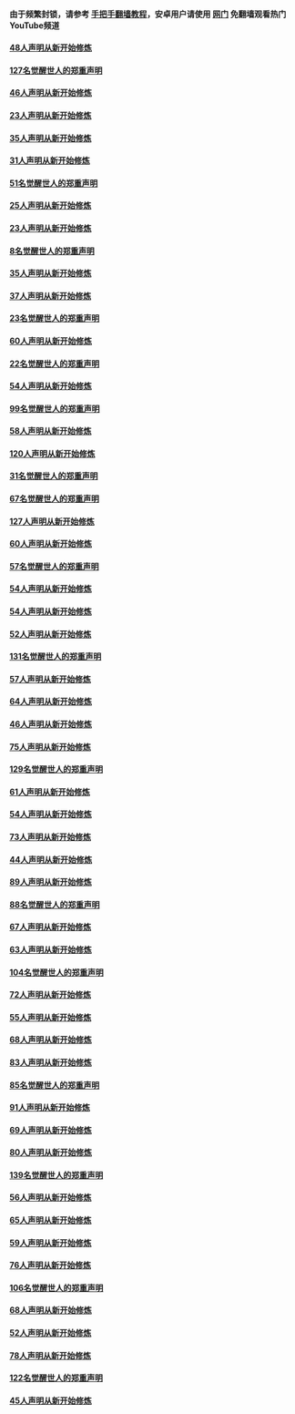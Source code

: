 #### 由于频繁封锁，请参考 [手把手翻墙教程](https://github.com/gfw-breaker/guides/wiki/)，安卓用户请使用 [网门](https://github.com/gfw-breaker/nogfw/blob/master/dl.md?t=02241702) 免翻墙观看热门YouTube频道 

#### [48人声明从新开始修炼](../pages/91/421202.md?t=02241702) 

#### [127名觉醒世人的郑重声明](../pages/91/421224.md?t=02241702) 

#### [46人声明从新开始修炼](../pages/91/421203.md?t=02241702) 

#### [23人声明从新开始修炼](../pages/91/421138.md?t=02241702) 

#### [35人声明从新开始修炼](../pages/91/421122.md?t=02241702) 

#### [31人声明从新开始修炼](../pages/91/421081.md?t=02241702) 

#### [51名觉醒世人的郑重声明](../pages/91/421080.md?t=02241702) 

#### [25人声明从新开始修炼](../pages/91/421020.md?t=02241702) 

#### [23人声明从新开始修炼](../pages/91/420884.md?t=02241702) 

#### [8名觉醒世人的郑重声明](../pages/91/420883.md?t=02241702) 

#### [35人声明从新开始修炼](../pages/91/420809.md?t=02241702) 

#### [37人声明从新开始修炼](../pages/91/420766.md?t=02241702) 

#### [23名觉醒世人的郑重声明](../pages/91/420765.md?t=02241702) 

#### [60人声明从新开始修炼](../pages/91/420727.md?t=02241702) 

#### [22名觉醒世人的郑重声明](../pages/91/420726.md?t=02241702) 

#### [54人声明从新开始修炼](../pages/91/420529.md?t=02241702) 

#### [99名觉醒世人的郑重声明](../pages/91/420528.md?t=02241702) 

#### [58人声明从新开始修炼](../pages/91/420198.md?t=02241702) 

#### [120人声明从新开始修炼](../pages/91/420141.md?t=02241702) 

#### [31名觉醒世人的郑重声明](../pages/91/420197.md?t=02241702) 

#### [67名觉醒世人的郑重声明](../pages/91/420140.md?t=02241702) 

#### [127人声明从新开始修炼](../pages/91/420082.md?t=02241702) 

#### [60人声明从新开始修炼](../pages/91/420081.md?t=02241702) 

#### [57名觉醒世人的郑重声明](../pages/91/420080.md?t=02241702) 

#### [54人声明从新开始修炼](../pages/91/419533.md?t=02241702) 

#### [54人声明从新开始修炼](../pages/91/419532.md?t=02241702) 

#### [52人声明从新开始修炼](../pages/91/419531.md?t=02241702) 

#### [131名觉醒世人的郑重声明](../pages/91/419530.md?t=02241702) 

#### [57人声明从新开始修炼](../pages/91/419430.md?t=02241702) 

#### [64人声明从新开始修炼](../pages/91/419429.md?t=02241702) 

#### [46人声明从新开始修炼](../pages/91/419428.md?t=02241702) 

#### [75人声明从新开始修炼](../pages/91/419427.md?t=02241702) 

#### [129名觉醒世人的郑重声明](../pages/91/419426.md?t=02241702) 

#### [61人声明从新开始修炼](../pages/91/419198.md?t=02241702) 

#### [54人声明从新开始修炼](../pages/91/419197.md?t=02241702) 

#### [73人声明从新开始修炼](../pages/91/419196.md?t=02241702) 

#### [44人声明从新开始修炼](../pages/91/419075.md?t=02241702) 

#### [89人声明从新开始修炼](../pages/91/419074.md?t=02241702) 

#### [88名觉醒世人的郑重声明](../pages/91/419195.md?t=02241702) 

#### [67人声明从新开始修炼](../pages/91/419073.md?t=02241702) 

#### [63人声明从新开始修炼](../pages/91/419072.md?t=02241702) 

#### [104名觉醒世人的郑重声明](../pages/91/419071.md?t=02241702) 

#### [72人声明从新开始修炼](../pages/91/418902.md?t=02241702) 

#### [55人声明从新开始修炼](../pages/91/418901.md?t=02241702) 

#### [68人声明从新开始修炼](../pages/91/418900.md?t=02241702) 

#### [83人声明从新开始修炼](../pages/91/418757.md?t=02241702) 

#### [85名觉醒世人的郑重声明](../pages/91/418899.md?t=02241702) 

#### [91人声明从新开始修炼](../pages/91/418756.md?t=02241702) 

#### [69人声明从新开始修炼](../pages/91/418755.md?t=02241702) 

#### [80人声明从新开始修炼](../pages/91/418754.md?t=02241702) 

#### [139名觉醒世人的郑重声明](../pages/91/418753.md?t=02241702) 

#### [56人声明从新开始修炼](../pages/91/418594.md?t=02241702) 

#### [65人声明从新开始修炼](../pages/91/418593.md?t=02241702) 

#### [59人声明从新开始修炼](../pages/91/418592.md?t=02241702) 

#### [76人声明从新开始修炼](../pages/91/418431.md?t=02241702) 

#### [106名觉醒世人的郑重声明](../pages/91/418591.md?t=02241702) 

#### [68人声明从新开始修炼](../pages/91/418430.md?t=02241702) 

#### [52人声明从新开始修炼](../pages/91/418429.md?t=02241702) 

#### [78人声明从新开始修炼](../pages/91/418428.md?t=02241702) 

#### [122名觉醒世人的郑重声明](../pages/91/418427.md?t=02241702) 

#### [45人声明从新开始修炼](../pages/91/418248.md?t=02241702) 

